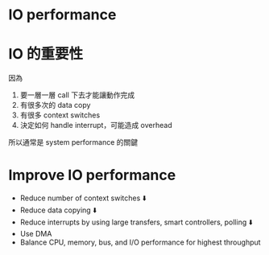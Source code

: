 # IO performance

# IO 的重要性

因為

1. 要一層一層 call 下去才能讓動作完成
2. 有很多次的 data copy
3. 有很多 context switches
4. 決定如何 handle interrupt，可能造成 overhead

所以通常是 system performance 的關鍵

# Improve IO performance

- Reduce number of context switches ⬇️
- Reduce data copying ⬇️
- Reduce interrupts by using large transfers, smart controllers, polling  ⬇️
- Use DMA
- Balance CPU, memory, bus, and I/O  performance for highest throughput